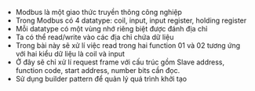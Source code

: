 - Modbus là một giao thức truyền thông công nghiệp
- Trong Modbus có 4 datatype: coil, input, input register, holding register
- Mỗi datatype có một vùng nhớ riêng biệt được đánh địa chỉ
- Ta có thể read/write vào các địa chỉ chứa dữ liệu
- Trong bài này sẽ xử lí việc read trong hai function 01 và 02 tương ứng với hai kiểu dữ liệu là coil và input
- Ở đây sẽ chỉ xử lí request frame với cấu trúc gồm Slave address, function code, start address, number bits cần đọc.
- Sử dụng builder pattern để quản lý quá trình khởi tạo
